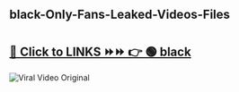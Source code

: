 
 ## black-Only-Fans-Leaked-Videos-Files

# <h2><a href="https://mediaupload.pro?black">🔗 Click to LINKS ⏩⏩ 👉 🟢 black </a></h2>

<a href="https://mediaupload.pro?black" rel="nofollow" data-target="animated-image.originalLink"><img src="https://i.ibb.co.com/xMMVF88/686577567.gif" alt="Viral Video Original" style="max-width: 100%; display: inline-block;" data-target="animated-image.originalImage"></a>